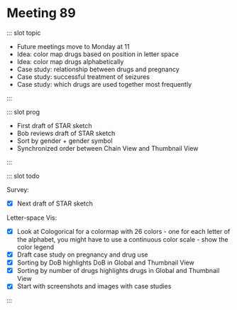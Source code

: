 # Meeting 89

<Meeting index="89" members="Bob, Elif, Mohammed, Wang" date="29 Sep 2020 11:00" nextDate="5 Oct 2020 11:00">

::: slot topic

- Future meetings move to Monday at 11
- Idea: color map drugs based on position in letter space
- Idea: color map drugs alphabetically
- Case study: relationship between drugs and pregnancy
- Case study: successful treatment of seizures
- Case study: which drugs are used together most frequently

:::

::: slot prog

- First draft of STAR sketch
- Bob reviews draft of STAR sketch
- Sort by gender + gender symbol
- Synchronized order between Chain View and Thumbnail View

:::

::: slot todo

Survey:

- [x] Next draft of STAR sketch

Letter-space Vis:

- [x] Look at Cologorical for a colormap with 26 colors - one for each letter of the alphabet, you might have to use a continuous color scale - show the color legend
- [x] Draft case study on pregnancy and drug use
- [x] Sorting by DoB highlights DoB in Global and Thumbnail View
- [x] Sorting by number of drugs highlights drugs in Global and Thumbnail View
- [x] Start with screenshots and images with case studies

:::

</Meeting>
